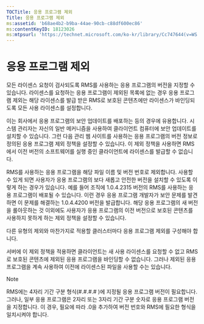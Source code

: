 ```yaml
---
TOCTitle: 응용 프로그램 제외
Title: 응용 프로그램 제외
ms:assetid: 'b68ae4b2-b9ba-44ae-90cb-c88df600ec86'
ms:contentKeyID: 18123026
ms:mtpsurl: 'https://technet.microsoft.com/ko-kr/library/Cc747644(v=WS.10)'
---
```


응용 프로그램 제외
==================

모든 라이센스 요청이 검사되도록 RMS를 사용하는 응용 프로그램의 버전을 지정할 수 있습니다. 라이센스를 요청하는 응용 프로그램이 제외된 목록에 없는 경우 응용 프로그램 제외는 해당 라이센스를 발급 받은 RMS로 보호된 콘텐츠에만 라이센스가 바인딩되도록 모든 사용 라이센스를 설정합니다.

이는 회사에서 응용 프로그램의 보안 업데이트를 배포하는 등의 경우에 유용합니다. 시스템 관리자는 자신의 일반 메커니즘을 사용하여 클라이언트 컴퓨터에 보안 업데이트를 설치할 수 있습니다. 그런 다음 관리 웹 사이트를 사용하는 응용 프로그램의 버전 정보로 정의된 응용 프로그램 제외 정책을 설정할 수 있습니다. 이 제외 정책을 사용하면 RMS에서 이전 버전의 소프트웨어를 실행 중인 클라이언트에 라이센스를 발급할 수 없습니다.

RMS를 사용하는 응용 프로그램을 해당 파일 이름 및 버전 번호로 제외합니다. 사용할 수 있게 되면 사용자가 응용 프로그램의 보다 새롭고 안전한 버전을 설치할 수 있도록 이렇게 하는 경우가 있습니다. 예를 들어 조직에 1.0.4.2315 버전의 RMS를 사용하는 응용 프로그램이 배포될 수 있습니다. 이런 경우 응용 프로그램 개발자가 보안 문제를 발견하면 이 문제를 해결하는 1.0.4.4200 버전을 발급합니다. 해당 응용 프로그램의 새 버전을 롤아웃하는 것 이외에도 사용자가 응용 프로그램의 이전 버전으로 보호된 콘텐츠를 사용하지 못하게 하는 제외 정책을 설정할 수 있습니다.

다른 유형의 제외와 마찬가지로 적용할 클러스터마다 응용 프로그램 제외를 구성해야 합니다.

서버에 이 제외 정책을 적용하면 클라이언트는 새 사용 라이센스를 요청할 수 없고 RMS로 보호된 콘텐츠에 제외된 응용 프로그램을 바인딩할 수 없습니다. 그러나 제외된 응용 프로그램을 계속 사용하여 이전에 라이센스된 파일을 사용할 수는 있습니다.

> [!NOTE]  
> RMS에는 4자리 기간 구분 형식(\#.\#.\#.\# )에 지정될 응용 프로그램 버전이 필요합니다. 그러나, 일부 응용 프로그램은 2자리 또는 3자리 기간 구분 숫자로 응용 프로그램 버전을 지정합니다. 이 경우, 필요에 따라 .0을 추가하여 버전 번호와 RMS에 필요한 형식을 일치시켜야 합니다.
